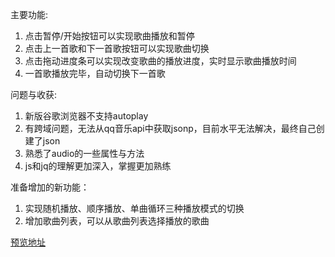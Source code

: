 
主要功能:
1. 点击暂停/开始按钮可以实现歌曲播放和暂停  
2. 点击上一首歌和下一首歌按钮可以实现歌曲切换  
3. 点击拖动进度条可以实现改变歌曲的播放进度，实时显示歌曲播放时间  
4. 一首歌播放完毕，自动切换下一首歌  

问题与收获:    
1. 新版谷歌浏览器不支持autoplay  
2. 有跨域问题，无法从qq音乐api中获取jsonp，目前水平无法解决，最终自己创建了json  
3. 熟悉了audio的一些属性与方法  
4. js和jq的理解更加深入，掌握更加熟练  

准备增加的新功能：  
1. 实现随机播放、顺序播放、单曲循环三种播放模式的切换  
2. 增加歌曲列表，可以从歌曲列表选择播放的歌曲  

<a href="https://xsh-sea.github.io/-music-player/index.html">预览地址</a>

